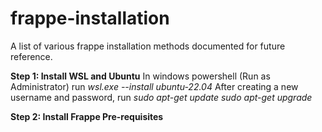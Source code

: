 # frappe-installation
A list of various frappe installation methods documented for future reference.

**Step 1: Install WSL and Ubuntu**
In windows powershell (Run as Administrator) run
_wsl.exe --install ubuntu-22.04_
After creating a new username and password, run
_sudo apt-get update_
_sudo apt-get upgrade_

**Step 2: Install Frappe Pre-requisites**
